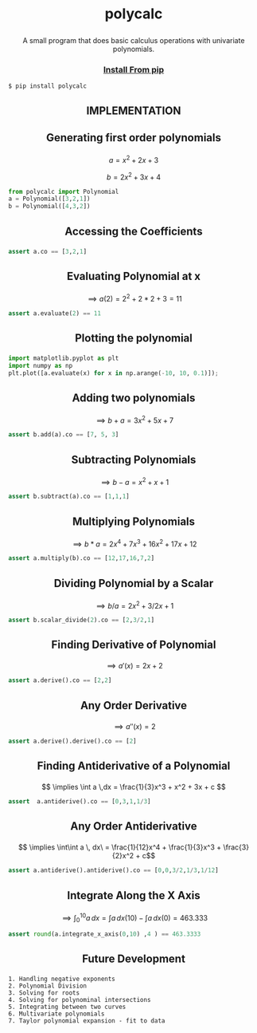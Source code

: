 # <p align="center">polycalc
<p align="center">A small program that does basic calculus operations with univariate polynomials.


### <p align="center">[Install From pip](https://pypi.org/project/polycalc/)
```
$ pip install polycalc
```


## <p align="center">IMPLEMENTATION

## <p align="center">Generating first order polynomials

$$ a = x^2 + 2x + 3$$

$$ b = 2x^2 + 3x + 4$$

``` python
from polycalc import Polynomial
a = Polynomial([3,2,1])
b = Polynomial([4,3,2])
```
## <p align="center">Accessing the Coefficients
``` python
assert a.co == [3,2,1]
```
## <p align="center">Evaluating Polynomial at x
$$\implies a(2) = 2^2 + 2*2 + 3 = 11$$
``` python
assert a.evaluate(2) == 11
```

## <p align="center">Plotting the polynomial

``` python
import matplotlib.pyplot as plt
import numpy as np
plt.plot([a.evaluate(x) for x in np.arange(-10, 10, 0.1)]);
```

## <p align="center">Adding two polynomials
$$\implies b+a = 3x^2 + 5x + 7$$
``` python
assert b.add(a).co == [7, 5, 3]
```

## <p align="center">Subtracting Polynomials
$$\implies b-a = x^2 + x + 1$$
``` python
assert b.subtract(a).co == [1,1,1]
```

## <p align="center"> Multiplying Polynomials
$$\implies b*a = 2x^4 + 7x^3 + 16x^2 + 17x + 12$$
``` python
assert a.multiply(b).co == [12,17,16,7,2]
```

## <p align="center">Dividing Polynomial by a Scalar
$$\implies b/a = 2x^2 + 3/2x + 1$$
``` python
assert b.scalar_divide(2).co == [2,3/2,1]
```

## <p align="center"> Finding Derivative of Polynomial
$$\implies a'(x) = 2x + 2 $$
``` python
assert a.derive().co == [2,2]
```

## <p align="center"> Any Order Derivative
$$\implies a''(x) = 2$$
``` python
assert a.derive().derive().co == [2]
```

## <p align="center">Finding Antiderivative of a Polynomial
$$ \implies \int a \,dx = \frac{1}{3}x^3 + x^2 + 3x + c $$

``` python
assert  a.antiderive().co == [0,3,1,1/3]
```

## <p align="center">Any Order Antiderivative
$$ \implies \int\int a \, dx\ = \frac{1}{12}x^4 + \frac{1}{3}x^3 + \frac{3}{2}x^2 + c$$
``` python
assert a.antiderive().antiderive().co == [0,0,3/2,1/3,1/12]
```

## <p align="center">Integrate Along the X Axis
$$ \implies \int_{0}^{10} a\, dx = \int a \, dx (10) -  \int a\, dx(0) = 463.333$$
``` python
assert round(a.integrate_x_axis(0,10) ,4 ) == 463.3333
```

## <p align="center">Future Development
    1. Handling negative exponents
    2. Polynomial Division
    3. Solving for roots
    4. Solving for polynominal intersections
    5. Integrating between two curves
    6. Multivariate polynomials
    7. Taylor polynomial expansion - fit to data
